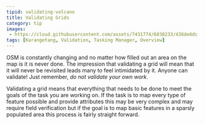 ```yaml
---
tipid: validating-volcano
title: Validating Grids
category: tip
images:
 - https://cloud.githubusercontent.com/assets/7431774/6838233/436de6dc-d32c-11e4-8498-98ad7e6887fc.gif
tags: [Karangetang, Validation, Tasking Manager, Overview]
---
```


OSM is constantly changing and no matter how filled out an area on the map is it is never done. The impression that validating a grid will mean that it will never be revisited leads many to feel intimidated by it. Anyone can validate! Just remember, *do not validate your own work*. 

Validating a grid means that everything that needs to be done to meet the goals of the task you are working on. If the task is to map every type of feature possible and provide attributes this may be very complex and may require field verification but if the goal is to map basic features in a sparsly populated area this process is fairly straight forward.


